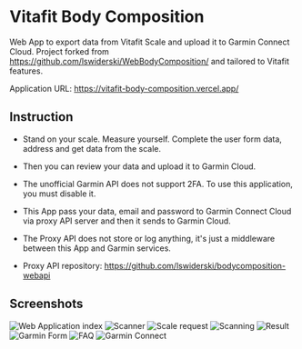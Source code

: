 # Vitafit Body Composition

Web App to export data from Vitafit Scale and upload it to Garmin Connect Cloud. Project forked from https://github.com/lswiderski/WebBodyComposition/ and tailored to Vitafit features.

Application URL: https://vitafit-body-composition.vercel.app/

## Instruction

- Stand on your scale. Measure yourself. Complete the user form data, address and get data from the scale.

- Then you can review your data and upload it to Garmin Cloud.

- The unofficial Garmin API does not support 2FA. To use this application, you must disable it.

- This App pass your data, email and password to Garmin Connect Cloud via proxy API server and then it sends to Garmin Cloud.

- The Proxy API does not store or log anything, it's just a middleware between this App and Garmin services.

- Proxy API repository: https://github.com/lswiderski/bodycomposition-webapi


## Screenshots

![Web Application index](https://github.com/lswiderski/WebBodyComposition/blob/main/resources/img/screenshots/1_index.png)
![Scanner](https://github.com/lswiderski/WebBodyComposition/blob/main/resources/img/screenshots/2_xiaomi_scanner.png)
![Scale request](https://github.com/lswiderski/WebBodyComposition/blob/main/resources/img/screenshots/3_request.png)
![Scanning](https://github.com/lswiderski/WebBodyComposition/blob/main/resources/img/screenshots/4_scanning.png)
![Result](https://github.com/lswiderski/WebBodyComposition/blob/main/resources/img/screenshots/5_result.png)
![Garmin Form](https://github.com/lswiderski/WebBodyComposition/blob/main/resources/img/screenshots/6_garmin_form.png)
![FAQ](https://github.com/lswiderski/WebBodyComposition/blob/main/resources/img/screenshots/7_faq.png)
![Garmin Connect](https://github.com/lswiderski/WebBodyComposition/blob/main/resources/img/screenshots/8_garmin_result.png)